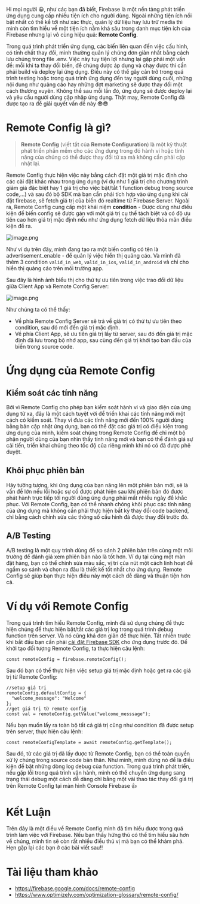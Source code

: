 Hi mọi người :grinning:, như các bạn đã biết, Firebase là một nền tảng phát triển ứng dụng cung cấp nhiều tiện ích cho người dùng. Ngoài những tiện ích nổi bật nhất có thể kể tới như xác thực, quản lý dữ liệu hay lưu trữ media thì mình còn tìm hiểu về một tiện ích nằm khá sâu trong danh mục tiện ích của Firebase nhưng lại vô cùng hiệu quả: **Remote Config**.

  Trong quá trình phát triển ứng dụng, các biến liên quan đến việc cấu hình, có tính chất thay đổi, mình thường quản lý chúng đơn giản nhất bằng cách lưu chúng trong file .env. Việc này tuy tiện lợi nhưng lại gặp phải một vấn đề: mỗi khi ta thay đổi biến, để chúng được áp dụng và chạy được thì cần phải build và deploy lại ứng dụng. Điều này có thể gây cản trở trong quá trình testing hoặc trong quá trình ứng dụng đến tay người dùng cuối, những nội dung như quảng cáo hay những đợt marketing sẽ được thay đổi một cách thường xuyên. Không thể sau mỗi lần đó, ứng dụng sẽ được deploy lại và yêu cầu người dùng cập nhập ứng dụng. Thật may, Remote Config đã được tạo ra để giải quyết vấn đề này :sunglasses::sunglasses:
# Remote Config là gì?

>  **Remote Config** (viết tắt của **Remote Configuration**) là một kỹ thuật phát triển phần mềm cho các ứng dụng trong đó hành vi hoặc tính năng của chúng có thể được thay đổi từ xa mà không cần phải cập nhật lại. 



  Remote Config thực hiện việc này bằng cách đặt một giá trị mặc định cho các cài đặt khác nhau trong ứng dụng (ví dụ như 1 giá trị cho chương trình giảm giá đặc biệt hay 1 giá trị cho việc bật/tắt 1 function debug trong source code,...) và sau đó bộ SDK mà bạn cần phải tích hợp vào ứng dụng khi cài đặt firebase, sẽ fetch giá trị của biến đó realtime từ Firebase Server.
Ngoài ra, Remote Config cung cấp một khái niệm **condition** - Được dùng như điều kiện để biến config sẽ được gán với một giá trị cụ thể tách biệt và có độ ưu tiên cao hơn giá trị mặc định nếu như ứng dụng fetch dữ liệu thỏa mãn điều kiện đề ra. 

![image.png](https://images.viblo.asia/7f346f48-d873-4a13-ab43-ca7351028a14.png)

Như ví dụ trên đây, mình đang tạo ra một biến config có tên là advertisement_enable - để quản lý việc hiển thị quảng cáo. Và mình đã thêm 3 condition `valid_in_web`, `valid_in_ios`, `valid_in_android` và chỉ cho hiển thị quảng cáo trên môi trường app.

Sau đây là hình ảnh biểu thị cho thứ tự ưu tiên trong việc trao đổi dữ liệu giữa Client App và Remote Config Server:

![image.png](https://images.viblo.asia/b9254ca4-b0e1-4e8d-b941-ea496f7597df.png)

Như chúng ta có thể thấy:
+ Về phía Remote Config Server sẽ trả về giá trị có thứ tự ưu tiên theo condition, sau đó mới đến giá trị mặc định.
+ Về phía Client App, sẽ ưu tiên giá trị lấy từ server, sau đó đến giá trị mặc định đã lưu trong bộ nhớ app, sau cùng đến giá trị khởi tạo ban đầu của biến trong source code.

# Ứng dụng của Remote Config 

## Kiểm soát các tính năng
  Bởi vì Remote Config cho phép bạn kiểm soát hành vi và giao diện của ứng dụng từ xa, đây là một cách tuyệt vời để triển khai các tính năng mới một cách có kiểm soát. Thay vì đưa các tính năng mới đến 100% người dùng bằng bản cập nhật ứng dụng, bạn có thể đặt các giá trị có điều kiện trong ứng dụng của mình, kiểm soát chúng trong Remote Config  để chỉ một bộ phận người dùng của bạn nhìn thấy tính năng mới và bạn có thể đánh giá sự cải tiến, triển khai chúng theo tốc độ của riêng mình khi nó có đã được phê duyệt.
## Khôi phục phiên bản
  Hãy tưởng tượng, khi ứng dụng của bạn nâng lên một phiên bản mới, sẽ là vấn đề lớn nếu lỗi hoặc sự cố được phát hiện sau khi phiên bản đó được phát hành trực tiếp tới người dùng ứng dụng phải mất nhiều ngày để khắc phục. Với Remote Config, bạn có thể nhanh chóng khôi phục các tính năng của ứng dụng mà không cần phải thực hiện bất kỳ thay đổi code backend, chỉ bằng cách chỉnh sửa các thông số cấu hình đã được thay đổi trước đó.
## A/B Testing
  A/B testing là một quy trình dùng để so sánh 2 phiên bản trên cùng một môi trường để đánh giá xem phiên bản nào là tốt hơn. Ví dụ tại cùng một màn đặt hàng, bạn có thể chỉnh sửa màu sắc, vị trí của nút một cách linh hoạt để ngầm so sánh và chọn ra đâu là thiết kế tốt nhất cho ứng dụng. Remote Config sẽ giúp bạn thực hiện điều này một cách dễ dàng và thuận tiện hơn cả.
# Ví dụ với Remote Config
Trong quá trình tìm hiểu Remote Config, mình đã sử dụng chúng để thực hiện chúng để thực hiện bật/tắt các giá trị log trong quá trình debug function trên server. Và nó cũng khá đơn giản để thực hiện. Tất nhiên trước khi bắt đầu bạn cần phải [cài đặt Firebase SDK](https://firebase.google.com/docs/web/setup) cho ứng dụng trước đó.
Để khởi tạo đối tượng Remote Config, ta thực hiện câu lệnh:
```
const remoteConfig = firebase.remoteConfig();
```
Sau đó bạn có thể thực hiện việc setup giá trị mặc định hoặc get ra các giá trị từ Remote Config:
```
//setup giá trị
remoteConfig.defaultConfig = {
  "welcome_message": "Welcome"
};
//get giá trị từ remote config
const val = remoteConfig.getValue("welcome_messsage");
```
Nếu bạn muốn lấy ra toàn bộ tất cả giá trị cũng như condition đã được setup trên server, thực hiện câu lệnh:
```
const remoteConfigTemplate = await remoteConfig.getTemplate();
```
  Sau đó, từ các giá trị đã lấy được từ Remote Config, bạn có thể toàn quyền xử lý chúng trong source code bản thân. Như mình, mình dùng nó để là điều kiện để bật những dòng log debug của  function. Trong quá trình phát triển, nếu gặp lỗi trong quá trình vận hành, mình có thể chuyển ứng dụng sang trạng thái debug một cách dễ dàng chỉ bằng một vài thao tác thay đổi giá trị trên Remote Config tại màn hình Console Firebase  :+1: 

# Kết Luận
Trên đây là một điều về Remote Config mình đã tìm hiểu được trong quá trình làm việc với Firebase. Nếu bạn thấy hứng thú có thể tìm hiểu sâu hơn về chúng, mình tin sẽ còn rất nhiều điều thú vị mà bạn có thể khám phá. Hẹn gặp lại các bạn ở các bài viết sau!!

# Tài liệu tham khảo 
* https://firebase.google.com/docs/remote-config
* https://www.optimizely.com/optimization-glossary/remote-config/
